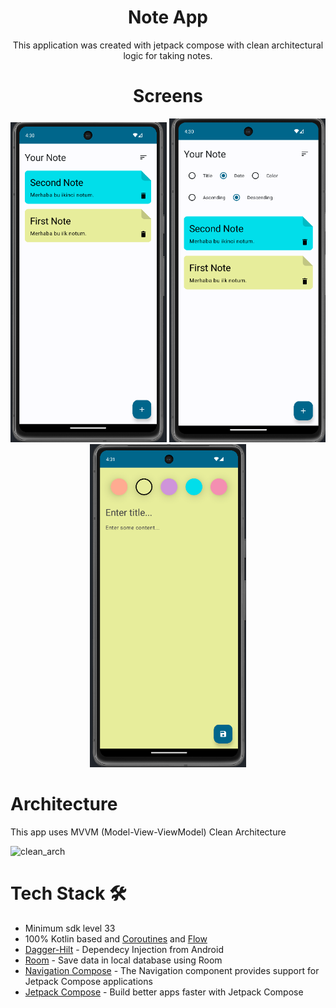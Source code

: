 <h1 align="center">Note App</h1>

<p align="center">
  This application was created with jetpack compose with clean architectural logic for taking notes.
</p>

<h1 align="center">
  Screens
</h2>

<div align="center">
  <img src="https://github.com/KyneticHaze/Note_App/blob/master/app/src/main/res/drawable/first.png" width="250">
  <img src="https://github.com/KyneticHaze/Note_App/blob/master/app/src/main/res/drawable/second.png" width="250">
  <img src="https://github.com/KyneticHaze/Note_App/blob/master/app/src/main/res/drawable/third.png" width="250">
</div>

# Architecture
This app uses MVVM (Model-View-ViewModel) Clean Architecture

![clean_arch](https://github.com/KyneticHaze/Note_App/assets/120178827/0af94362-3c95-469d-820f-98ffacc3a775)

# Tech Stack 🛠️
- Minimum sdk level 33
- 100% Kotlin based and [Coroutines](https://developer.android.com/kotlin/coroutines?hl=tr) and [Flow](https://developer.android.com/kotlin/flow?hl=tr)
- [Dagger-Hilt](https://developer.android.com/training/dependency-injection/hilt-android?hl=tr) - Dependecy Injection from Android
- [Room](https://developer.android.com/training/data-storage/room?hl=tr) - Save data in local database using Room
- [Navigation Compose](https://developer.android.com/jetpack/compose/navigation) - The Navigation component provides support for Jetpack Compose applications
- [Jetpack Compose](https://developer.android.com/jetpack/compose) - Build better apps faster with Jetpack Compose
